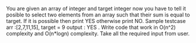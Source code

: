 You are given an array of integer and target integer now you have to tell it posible to select two elements from an array such that their sum is equal to target. If it is possible then print YES otherwise print NO. Sample testcase arr :[2,7,11,15], target = 9 output : YES . Write code that work in O(n^2) complexity and O(n*logn) complexity. Take all the required input from user.
